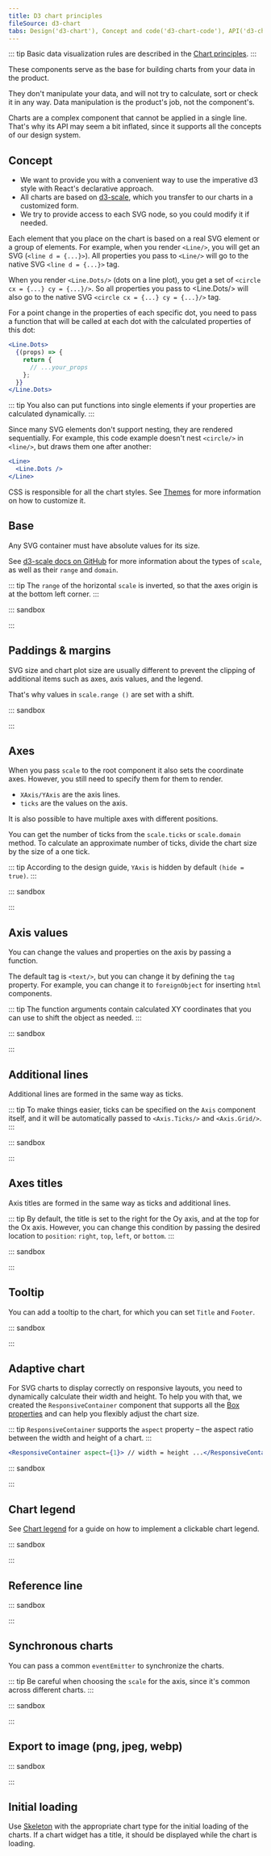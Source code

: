 ```yaml
---
title: D3 chart principles
fileSource: d3-chart
tabs: Design('d3-chart'), Concept and code('d3-chart-code'), API('d3-chart-api'), A11y('d3-chart-a11y'), Changelog('d3-chart-changelog')
---
```


::: tip
Basic data visualization rules are described in the [Chart principles](/data-display/d3-chart/d3-chart).
:::

These components serve as the base for building charts from your data in the product.

They don't manipulate your data, and will not try to calculate, sort or check it in any way. Data manipulation is the product's job, not the component's.

Charts are a complex component that cannot be applied in a single line. That's why its API may seem a bit inflated, since it supports all the concepts of our design system.

## Concept

- We want to provide you with a convenient way to use the imperative d3 style with React's declarative approach.
- All charts are based on [d3-scale](https://github.com/d3/d3-scale), which you transfer to our charts in a customized form.
- We try to provide access to each SVG node, so you could modify it if needed.

Each element that you place on the chart is based on a real SVG element or a group of elements. For example, when you render `<Line/>`, you will get an SVG (`<line d = {...}>`). All properties you pass to `<Line/>` will go to the native SVG `<line d = {...}>` tag.

When you render `<Line.Dots/>` (dots on a line plot), you get a set of `<circle cx = {...} cy = {...}/>`. So all properties you pass to <Line.Dots/> will also go to the native SVG `<circle cx = {...} cy = {...}/>` tag.

For a point change in the properties of each specific dot, you need to pass a function that will be called at each dot with the calculated properties of this dot:

```jsx
<Line.Dots>
  {(props) => {
    return {
      // ...your_props
    };
  }}
</Line.Dots>
```

::: tip
You also can put functions into single elements if your properties are calculated dynamically.
:::

Since many SVG elements don't support nesting, they are rendered sequentially. For example, this code example doesn't nest `<circle/>` in `<line/>`, but draws them one after another:

```jsx
<Line>
  <Line.Dots />
</Line>
```

CSS is responsible for all the chart styles. See [Themes](/style/design-tokens/design-tokens#themes) for more information on how to customize it.

## Base

Any SVG container must have absolute values for its size.

See [d3-scale docs on GitHub](https://github.com/d3/d3-scale) for more information about the types of `scale`, as well as their `range` and `domain`.

::: tip
The `range` of the horizontal `scale` is inverted, so that the axes origin is at the bottom left corner.
:::

::: sandbox

<script lang="tsx">
import React from 'react';
import { Plot, Line, minMax } from '@semcore/ui/d3-chart';
import { scaleLinear } from 'd3-scale';

const Demo = () => {
  const width = 500;
  const height = 300;

  const xScale = scaleLinear().range([0, width]).domain(minMax(data, 'x'));

  const yScale = scaleLinear().range([height, 0]).domain(minMax(data, 'y'));

  return (
    <Plot data={data} scale={[xScale, yScale]} width={width} height={height}>
      <Line x='x' y='y' />
    </Plot>
  );
};

const data = Array(20)
  .fill({})
  .map((d, i) => ({
    x: i,
    y: Math.random() * 10,
  }));
</script>

:::

## Paddings & margins

SVG size and chart plot size are usually different to prevent the clipping of additional items such as axes, axis values, and the legend.

That's why values in `scale.range ()` are set with a shift.

::: sandbox

<script lang="tsx">
import React from 'react';
import { Plot, Line, minMax } from '@semcore/ui/d3-chart';
import { scaleLinear } from 'd3-scale';

const Demo = () => {
  const MARGIN = 100;
  const width = 500;
  const height = 300;

  const xScale = scaleLinear()
    .range([MARGIN, width - MARGIN])
    .domain(minMax(data, 'x'));

  const yScale = scaleLinear()
    .range([height - MARGIN, MARGIN])
    .domain(minMax(data, 'y'));

  return (
    <Plot
      data={data}
      scale={[xScale, yScale]}
      width={width}
      height={height}
      style={{ border: '1px solid' }}
    >
      <Line x='x' y='y' />
    </Plot>
  );
};

const data = Array(20)
  .fill({})
  .map((d, i) => ({
    x: i,
    y: Math.random() * 10,
  }));
</script>

:::

## Axes

When you pass `scale` to the root component it also sets the coordinate axes. However, you still need to specify them for them to render.

- `XAxis/YAxis` are the axis lines.
- `ticks` are the values on the axis.

It is also possible to have multiple axes with different positions.

You can get the number of ticks from the `scale.ticks` or `scale.domain` method. To calculate an approximate number of ticks, divide the chart size by the size of a one tick.

::: tip
According to the design guide, `YAxis` is hidden by default `(hide = true)`.
:::

::: sandbox

<script lang="tsx">
import React from 'react';
import { Plot, Line, XAxis, YAxis, minMax } from '@semcore/ui/d3-chart';
import { scaleLinear } from 'd3-scale';

const Demo = () => {
  const MARGIN = 40;
  const width = 500;
  const height = 300;

  const xScale = scaleLinear()
    .range([MARGIN, width - MARGIN])
    .domain(minMax(data, 'x'));

  const yScale = scaleLinear()
    .range([height - MARGIN, MARGIN])
    .domain([0, 10]);

  return (
    <Plot data={data} scale={[xScale, yScale]} width={width} height={height}>
      <YAxis>
        <YAxis.Ticks ticks={[0, 5, 10]} />
      </YAxis>
      <XAxis>
        <XAxis.Ticks ticks={xScale.ticks(width / 50)} />
      </XAxis>
      <Line x='x' y='y' />
    </Plot>
  );
};

const data = Array(21)
  .fill({})
  .map((d, i) => ({
    x: i,
    y: Math.random() * 10,
  }));
</script>

:::

## Axis values

You can change the values and properties on the axis by passing a function.

The default tag is `<text/>`, but you can change it by defining the `tag` property. For example, you can change it to `foreignObject` for inserting `html` components.

::: tip
The function arguments contain calculated XY coordinates that you can use to shift the object as needed.
:::

::: sandbox

<script lang="tsx">
import React from 'react';
import { Plot, Line, XAxis, YAxis, minMax } from '@semcore/ui/d3-chart';
import { scaleLinear } from 'd3-scale';

const Demo = () => {
  const MARGIN = 60;
  const width = 500;
  const height = 300;

  const xScale = scaleLinear()
    .range([MARGIN, width - MARGIN])
    .domain(minMax(data, 'x'));

  const yScale = scaleLinear()
    .range([height - MARGIN, MARGIN])
    .domain([-1, 1]);

  return (
    <Plot data={data} scale={[xScale, yScale]} width={width} height={height}>
      <XAxis>
        <XAxis.Ticks ticks={xScale.ticks()} />
      </XAxis>
      <YAxis>
        <YAxis.Ticks ticks={yScale.ticks(5)}>
          {({ value }) => ({
            children: yScale.tickFormat(5, '+%')(value),
          })}
        </YAxis.Ticks>
      </YAxis>
      <Line x='x' y='y' />
    </Plot>
  );
};

const data = Array(20)
  .fill({})
  .map((d, i) => ({
    x: i,
    y: (Math.random() > 0.5 ? 1 : -1) * Math.random(),
  }));
</script>

:::

## Additional lines

Additional lines are formed in the same way as ticks.

::: tip
To make things easier, ticks can be specified on the `Axis` component itself, and it will be automatically passed to `<Axis.Ticks/>` and `<Axis.Grid/>`.
:::

::: sandbox

<script lang="tsx">
import React from 'react';
import { Plot, Line, XAxis, YAxis, minMax } from '@semcore/ui/d3-chart';
import { scaleLinear } from 'd3-scale';

const Demo = () => {
  const MARGIN = 40;
  const width = 500;
  const height = 300;

  const xScale = scaleLinear()
    .range([MARGIN, width - MARGIN])
    .domain(minMax(data, 'x'));

  const yScale = scaleLinear()
    .range([height - MARGIN, MARGIN])
    .domain([0, 10]);

  return (
    <Plot data={data} scale={[xScale, yScale]} width={width} height={height}>
      <YAxis>
        <YAxis.Ticks ticks={yScale.ticks()} />
        <YAxis.Grid ticks={yScale.ticks()} />
      </YAxis>
      <XAxis ticks={xScale.ticks()}>
        <XAxis.Ticks />
        <XAxis.Grid />
      </XAxis>
      <Line x='x' y='y' />
    </Plot>
  );
};

const data = Array(20)
  .fill({})
  .map((d, i) => ({
    x: i,
    y: Math.random() * 10,
  }));
</script>

:::

## Axes titles

Axis titles are formed in the same way as ticks and additional lines.

::: tip
By default, the title is set to the right for the Oy axis, and at the top for the Ox axis. However, you can change this condition by passing the desired location to `position`: `right`, `top`, `left`, or `bottom`.
:::

::: sandbox

<script lang="tsx">
import { Bar, XAxis, Plot, YAxis } from '@semcore/ui/d3-chart';
import React from 'react';
import { scaleBand, scaleLinear } from 'd3-scale';

const Demo = () => {
  const MARGIN = 40;
  const width = 500;
  const height = 300;
  const xScale = scaleBand()
    .range([MARGIN, width - MARGIN])
    .domain(data.map((d) => d.category))
    .paddingInner(0.4)
    .paddingOuter(0.2);
  const yScale = scaleLinear()
    .range([height - MARGIN, MARGIN])
    .domain([0, 10]);
  return (
    <Plot data={data} scale={[xScale, yScale]} width={width} height={height}>
      <YAxis>
        <YAxis.Ticks />
        <YAxis.Grid />
        <YAxis.Title>YAxis title</YAxis.Title>
      </YAxis>
      <XAxis>
        <XAxis.Ticks />
        <XAxis.Title>XAxis title</XAxis.Title>
      </XAxis>
      <Bar x='category' y='bar' />
    </Plot>
  );
};
const data = Array(5)
  .fill({})
  .map((d, i) => ({
    category: `Category ${i}`,
    bar: Math.random() * 10,
  }));
</script>

:::

## Tooltip

You can add a tooltip to the chart, for which you can set `Title` and `Footer`.

::: sandbox

<script lang="tsx">
import React from 'react';
import { Plot, Line, XAxis, YAxis, HoverLine, minMax } from '@semcore/ui/d3-chart';
import { Flex } from '@semcore/ui/flex-box';
import { Text } from '@semcore/ui/typography';
import { scaleLinear, scaleTime } from 'd3-scale';

function formatDate(value, options) {
  return new Intl.DateTimeFormat('en', options).format(value);
}

const Demo = () => {
  const MARGIN = 40;
  const width = 500;
  const height = 300;

  const xScale = scaleTime()
    .range([MARGIN, width - MARGIN])
    .domain(minMax(data, 'time'));

  const yScale = scaleLinear()
    .range([height - MARGIN, MARGIN])
    .domain([0, 10]);

  return (
    <Plot data={data} scale={[xScale, yScale]} width={width} height={height}>
      <YAxis>
        <YAxis.Ticks />
        <YAxis.Grid />
      </YAxis>
      <XAxis>
        <XAxis.Ticks>
          {({ value }) => ({
            children: formatDate(value, {
              month: 'short',
              day: 'numeric',
            }),
          })}
        </XAxis.Ticks>
      </XAxis>
      <Line x='time' y='line'>
        <Line.Dots display />
      </Line>
      <HoverLine.Tooltip x='time' wMin={100}>
        {({ xIndex }) => {
          return {
            children: (
              <>
                <HoverLine.Tooltip.Title>
                  {formatDate(data[xIndex].time, {
                    year: 'numeric',
                    month: 'long',
                    day: 'numeric',
                  })}
                </HoverLine.Tooltip.Title>
                <Flex justifyContent='space-between'>
                  <HoverLine.Tooltip.Dot mr={4}>Line</HoverLine.Tooltip.Dot>
                  <Text bold>{data[xIndex].line}</Text>
                </Flex>
                <HoverLine.Tooltip.Footer>New data start tracking!</HoverLine.Tooltip.Footer>
              </>
            ),
          };
        }}
      </HoverLine.Tooltip>
    </Plot>
  );
};

const date = new Date();
const data = Array(10)
  .fill({})
  .map((d, i) => {
    return {
      time: new Date(date.setDate(date.getDate() + 5)),
      line: Math.random() * 10,
    };
  });
</script>

:::

## Adaptive chart

For SVG charts to display correctly on responsive layouts, you need to dynamically calculate their width and height. To help you with that, we created the `ResponsiveContainer` component that supports all the [Box properties](/layout/box-system/box-api) and can help you flexibly adjust the chart size.

::: tip
`ResponsiveContainer` supports the `aspect` property – the aspect ratio between the width and height of a chart.
:::

```jsx
<ResponsiveContainer aspect={1}> // width = height ...</ResponsiveContainer>
```

::: sandbox

<script lang="tsx">
import React from 'react';
import { scaleLinear } from 'd3-scale';
import { Line, minMax, ResponsiveContainer, XAxis, Plot, YAxis } from '@semcore/ui/d3-chart';

const Demo = () => {
  const [[width, height], setSize] = React.useState([0, 0]);
  const MARGIN = 40;
  const xScale = scaleLinear()
    .range([MARGIN, width - MARGIN])
    .domain(minMax(data, 'x'));
  const yScale = scaleLinear()
    .range([height - MARGIN, MARGIN])
    .domain([0, 10]);

  return (
    <ResponsiveContainer h={300} onResize={setSize}>
      <Plot data={data} scale={[xScale, yScale]} width={width} height={height}>
        <YAxis>
          <YAxis.Ticks />
          <YAxis.Grid />
        </YAxis>
        <XAxis>
          <XAxis.Ticks />
        </XAxis>
        <Line x='x' y='y'>
          <Line.Dots display />
        </Line>
      </Plot>
    </ResponsiveContainer>
  );
};

const data = Array(20)
  .fill({})
  .map((d, i) => ({
    x: i,
    y: Math.random() * 10,
  }));
</script>

:::

## Chart legend

See [Chart legend](/data-display/chart-legend/chart-legend) for a guide on how to implement a clickable chart legend.

::: sandbox

<script lang="tsx">
import React from 'react';
import { Line, minMax, XAxis, Plot, YAxis } from '@semcore/ui/d3-chart';
import { scaleLinear } from 'd3-scale';
import { Box } from '@semcore/ui/flex-box';
import Checkbox from '@semcore/ui/checkbox';

const Demo = () => {
  const [dataLegend, setDataLegend] = React.useState(
    Object.keys(data[0])
      .filter((name) => name !== 'x')
      .map((name) => ({ name, checked: true, opacity: false })),
  );

  const MAP_THEME = {
    y: 'orange',
    y2: 'green',
  };
  const width = 500;
  const height = 300;
  const MARGIN = 40;
  const xScale = scaleLinear()
    .range([MARGIN, width - MARGIN])
    .domain(minMax(data, 'x'));

  const yScale = scaleLinear()
    .range([height - MARGIN, MARGIN])
    .domain(dataLegend.find((item) => item.checked) ? [0, 10] : []);

  const handleChange = (name) => (checked) => {
    const newDataLegend = dataLegend.map((item) => {
      if (item.name === name) {
        return { ...item, checked };
      }
      return { ...item, opacity: checked };
    });

    setDataLegend(newDataLegend);
  };

  const handleMouseEnter = (name) => () => {
    const activeItem = dataLegend.find((item) => item.name === name);
    if (!activeItem.checked) return;
    setDataLegend((data) =>
      data.map((item) => {
        if (item.name !== name) return { ...item, opacity: true };
        return item;
      }),
    );
  };
  const handleMouseLeave = () => {
    setDataLegend(dataLegend.map((item) => ({ ...item, opacity: false })));
  };

  return (
    <>
      <Box>
        {dataLegend.map((item) => {
          return (
            <Checkbox
              key={item.name}
              onMouseEnter={handleMouseEnter(item.name)}
              onMouseLeave={handleMouseLeave}
            >
              <Checkbox.Value
                theme={MAP_THEME[item.name]}
                checked={item.checked}
                onChange={handleChange(item.name)}
              />
              <Checkbox.Text pr={4}>{item.name}</Checkbox.Text>
            </Checkbox>
          );
        })}
      </Box>
      <Plot data={data} scale={[xScale, yScale]} width={width} height={height}>
        <YAxis>
          <YAxis.Ticks />
          <YAxis.Grid />
        </YAxis>
        <XAxis>
          <XAxis.Ticks />
        </XAxis>
        {dataLegend.map(
          (item) =>
            item.checked && (
              <Line
                key={item.name}
                x='x'
                y={item.name}
                color={MAP_THEME[item.name]}
                opacity={item.opacity ? 0.3 : 1}
              />
            ),
        )}
      </Plot>
    </>
  );
};

const data = [...Array(10).keys()].map((d, i) => ({
  x: i,
  y: Math.random() * i,
  y2: Math.random() * (i + 2),
}));
</script>

:::

## Reference line

::: sandbox

<script lang="tsx">
import React from 'react';
import { scaleLinear, scaleBand } from 'd3-scale';
import { Plot, ReferenceLine, XAxis, YAxis } from '@semcore/ui/d3-chart';

const Demo = () => {
  const MARGIN = 40;
  const width = 500;
  const height = 300;

  const xScale = scaleBand()
    .range([MARGIN, width - MARGIN])
    .domain(dataBar.map((d) => d.category))
    .paddingInner(0.4)
    .paddingOuter(0.2);

  const yScale = scaleLinear()
    .range([height - MARGIN, MARGIN])
    .domain([0, 10]);

  return (
    <Plot data={dataBar} scale={[xScale, yScale]} width={width} height={height}>
      <YAxis>
        <YAxis.Ticks />
      </YAxis>
      <XAxis>
        <XAxis.Ticks />
      </XAxis>
      <ReferenceLine title='Left data' value={dataBar[0].category} />
      <ReferenceLine title='Right data' position='right' value={dataBar[1].category} />
      <ReferenceLine title='Top data' position='top' value={9} />
      <ReferenceLine title='Bottom data' position='bottom' value={3} />
      <ReferenceLine
        value={dataBar[3].category}
        strokeDasharray='3 3'
        strokeWidth='0.5'
        width='100'
      >
        <ReferenceLine.Background width='100' />
      </ReferenceLine>
    </Plot>
  );
};

const dataBar = Array(5)
  .fill({})
  .map((d, i) => ({
    category: `Category ${i}`,
    bar: i >= 3 ? Math.random() * 10 : 0,
  }));
</script>

:::

## Synchronous charts

You can pass a common `eventEmitter` to synchronize the charts.

::: tip
Be careful when choosing the `scale` for the axis, since it's common across different charts.
:::

::: sandbox

<script lang="tsx">
import React from 'react';
import { scaleLinear, scaleBand } from 'd3-scale';
import { Bar, HoverLine, HoverRect, Line, XAxis, Plot, YAxis } from '@semcore/ui/d3-chart';
import EventEmitter from '@semcore/ui/utils/lib/eventEmitter';

const eventEmitter = new EventEmitter();

const Demo = () => {
  const [width, height] = [600, 300];
  const MARGIN = 80;

  const xScale = scaleBand()
    .domain(data.map((d) => d.date_chart))
    .range([MARGIN, width - MARGIN])
    .paddingInner(0.4)
    .paddingOuter(0.2);

  const yScale = scaleLinear()
    .domain([0, Math.max(...data.map((d) => d.download))])
    .range([height - MARGIN / 2, MARGIN / 2]);

  const getDate = (date) =>
    new Intl.DateTimeFormat('en-US', {
      month: 'short',
      day: 'numeric',
      year: 'numeric',
    }).format(date);

  return (
    <>
      <Plot
        data={data}
        scale={[xScale, yScale]}
        width={width}
        height={height}
        eventEmitter={eventEmitter}
      >
        <YAxis ticks={yScale.ticks(4)}>
          <YAxis.Ticks />
          <YAxis.Grid />
        </YAxis>
        <Line x='date_chart' y='download'>
          <Line.Dots display />
        </Line>
        <HoverLine.Tooltip x='date_chart' wMin={100}>
          {({ xIndex }) => {
            return {
              children: <>{data[xIndex].download}</>,
            };
          }}
        </HoverLine.Tooltip>
      </Plot>
      <Plot
        data={data}
        scale={[xScale, yScale]}
        width={width}
        height={height}
        eventEmitter={eventEmitter}
      >
        <YAxis ticks={yScale.ticks(4)}>
          <YAxis.Ticks />
          <YAxis.Grid />
        </YAxis>
        <XAxis>
          <XAxis.Ticks>
            {({ value, index }) => ({ children: index % 2 ? '' : getDate(value) })}
          </XAxis.Ticks>
        </XAxis>
        <HoverRect.Tooltip x='date_chart' wMin={100}>
          {({ xIndex }) => {
            return {
              children: <>{data[xIndex]?.download}</>,
            };
          }}
        </HoverRect.Tooltip>
        <Bar x='date_chart' y='download' />
      </Plot>
    </>
  );
};

const data = [...Array(10).keys()].map((d, i) => ({
  download: 172 + 10 * i,
  date_chart: 1594791280000 + 1000000000 * i,
}));
</script>

:::

## Export to image (png, jpeg, webp)

::: sandbox

<script lang="tsx">
import React from 'react';
import { scaleLinear } from 'd3-scale';
import { Line, minMax, Plot, XAxis, YAxis } from '@semcore/ui/d3-chart';
import { Flex } from '@semcore/ui/flex-box';
import DropdownMenu from '@semcore/ui/dropdown-menu';
import Button from '@semcore/ui/button';
import FileExportM from '@semcore/ui/icon/FileExport/m';

const extensions = ['png', 'jpeg', 'webp'];

const data = Array(20)
  .fill({})
  .map((_, i) => ({
    x: i,
    y: Math.random() * 10,
  }));

const Demo = () => {
  const svgRef = React.useRef<SVGSVGElement>(null);
  const width = 500;
  const height = 300;
  const MARGIN = 40;

  const xScale = scaleLinear()
    .range([MARGIN, width - MARGIN])
    .domain(minMax(data, 'x'));

  const yScale = scaleLinear()
    .range([height - MARGIN, MARGIN])
    .domain([0, 10]);

  const downloadImage = React.useCallback(
    (extention: string) => async () => {
      const svgElement = svgRef.current;
      let svgText = svgElementToSvgText(svgElement);
      svgText = svgText.replace(/(\w+)?:?xlink=/g, 'xmlns:xlink='); // Fix root xlink without namespace
      svgText = svgText.replace(/NS\d+:href/g, 'xlink:href'); // Safari NS namespace fix

      const downloadUrl = await svgText2DownloadUrl(svgText, 2 * width, 2 * height, extention);

      const link = document.createElement('a');
      link.href = downloadUrl;
      link.download = `image.${extention}`;

      link.dispatchEvent(
        new MouseEvent('click', {
          bubbles: true,
          cancelable: true,
          view: window,
        }),
      );

      setTimeout(() => {
        link.remove();
      }, 100);
    },
    [],
  );

  return (
    <Flex>
      <Plot ref={svgRef} data={data} scale={[xScale, yScale]} width={width} height={height}>
        <YAxis ticks={yScale.ticks()}>
          <YAxis.Ticks />
          <YAxis.Grid />
        </YAxis>
        <XAxis ticks={xScale.ticks()}>
          <XAxis.Ticks />
        </XAxis>
        <Line x='x' y='y'>
          <Line.Dots display />
        </Line>
      </Plot>
      <DropdownMenu>
        <DropdownMenu.Trigger tag={Button}>
          <Button.Addon>
            <FileExportM />
          </Button.Addon>
          <Button.Text>Export</Button.Text>
        </DropdownMenu.Trigger>
        <DropdownMenu.Popper wMax='257px'>
          <DropdownMenu.List>
            {extensions.map((name) => (
              <DropdownMenu.Item onClick={downloadImage(name)}>{name}</DropdownMenu.Item>
            ))}
          </DropdownMenu.List>
        </DropdownMenu.Popper>
      </DropdownMenu>
    </Flex>
  );
};

const getCSSStyles = (parentElement: Element) => {
  const selectorTextArr: string[] = [];

  for (let c = 0; c < parentElement.classList.length; c++) {
    if (!selectorTextArr.includes(`.${parentElement.classList[c]}`))
      selectorTextArr.push(`.${parentElement.classList[c]}`);
  }

  // Add Children element Ids and Classes to the list
  const nodes = parentElement.getElementsByTagName('*');
  for (let i = 0; i < nodes.length; i++) {
    const id = nodes[i].id;
    if (!selectorTextArr.includes(`#${id}`)) selectorTextArr.push(`#${id}`);

    const classes = nodes[i].classList;
    for (let c = 0; c < classes.length; c++)
      if (!selectorTextArr.includes(`.${classes[c]}`)) selectorTextArr.push(`.${classes[c]}`);
  }

  // Extract CSS Rules
  let extractedCSSText = '';
  for (let i = 0; i < document.styleSheets.length; i++) {
    const s = document.styleSheets[i];

    try {
      if (!s.cssRules) continue;
    } catch (e) {
      if (e.name !== 'SecurityError') throw e; // for Firefox
      continue;
    }

    const cssRules: any = s.cssRules;
    for (let r = 0; r < cssRules.length; r++) {
      if (
        cssRules[r].selectorText &&
        selectorTextArr.some((s) => cssRules[r].selectorText.includes(s))
      )
        extractedCSSText += cssRules[r].cssText;
    }
  }
  return extractedCSSText;
};

const appendCSS = (cssText: string, element: Element) => {
  const styleElement = document.createElement('style');
  styleElement.setAttribute('type', 'text/css');
  styleElement.innerHTML = cssText;
  const refNode = element.hasChildNodes() ? element.children[0] : null;
  element.insertBefore(styleElement, refNode);
};

const svgElementToSvgText = (svgNode: Element) => {
  svgNode.setAttribute('xlink', 'http://www.w3.org/1999/xlink');
  const cssStyleText = getCSSStyles(svgNode);
  appendCSS(cssStyleText, svgNode);

  const serializer = new XMLSerializer();

  const svgString = serializer.serializeToString(svgNode);

  return svgString;
};

const svgText2DownloadUrl = async (svg: string, width: number, height: number, format: string) =>
  new Promise<string>((resolve, reject) => {
    const imgsrc = `data:image/svg+xml;base64,${btoa(unescape(encodeURIComponent(svg)))}`;

    const canvas = document.createElement('canvas');
    const context = canvas.getContext('2d');

    canvas.width = width;
    canvas.height = height;

    const image = new Image();
    image.onload = function () {
      context.clearRect(0, 0, width, height);
      context.drawImage(image, 0, 0, width, height);

      const img = canvas.toDataURL(`image/${format}`);
      resolve(img);
    };
    image.onerror = reject;

    image.src = imgsrc;
  });
</script>

:::

## Initial loading

Use [Skeleton](/components/skeleton/skeleton) with the appropriate chart type for the initial loading of the charts. If a chart widget has a title, it should be displayed while the chart is loading.

